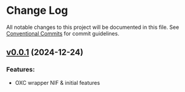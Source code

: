 # Change Log

All notable changes to this project will be documented in this file.
See [Conventional Commits](Https://conventionalcommits.org) for commit guidelines.

<!-- changelog -->

## [v0.0.1](https://github.com/ash-project/igniter_js/compare/v0.0.1...v0.0.1) (2024-12-24)




### Features:

* OXC wrapper NIF & initial features
